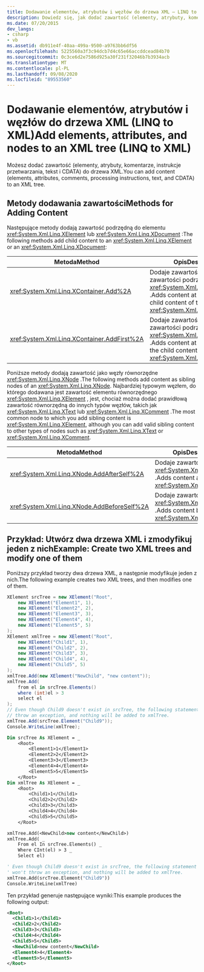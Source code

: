 ```yaml
---
title: Dodawanie elementów, atrybutów i węzłów do drzewa XML — LINQ to XML
description: Dowiedz się, jak dodać zawartość (elementy, atrybuty, komentarze, instrukcje przetwarzania, tekst i CDATA) do drzewa XML.
ms.date: 07/20/2015
dev_langs:
- csharp
- vb
ms.assetid: db911e4f-40aa-499a-9500-a9763bb6df56
ms.openlocfilehash: 5225560a3f3c94dcb7d4c65e66accddcead84b70
ms.sourcegitcommit: 0c3ce6d2e7586d925a30f231f32046b7b3934acb
ms.translationtype: MT
ms.contentlocale: pl-PL
ms.lasthandoff: 09/08/2020
ms.locfileid: "89553560"
---
```

# <a name="add-elements-attributes-and-nodes-to-an-xml-tree-linq-to-xml"></a><span data-ttu-id="1f654-103">Dodawanie elementów, atrybutów i węzłów do drzewa XML (LINQ to XML)</span><span class="sxs-lookup"><span data-stu-id="1f654-103">Add elements, attributes, and nodes to an XML tree (LINQ to XML)</span></span>

<span data-ttu-id="1f654-104">Możesz dodać zawartość (elementy, atrybuty, komentarze, instrukcje przetwarzania, tekst i CDATA) do drzewa XML.</span><span class="sxs-lookup"><span data-stu-id="1f654-104">You can add content (elements, attributes, comments, processing instructions, text, and CDATA) to an XML tree.</span></span>

## <a name="methods-for-adding-content"></a><span data-ttu-id="1f654-105">Metody dodawania zawartości</span><span class="sxs-lookup"><span data-stu-id="1f654-105">Methods for Adding Content</span></span>

<span data-ttu-id="1f654-106">Następujące metody dodają zawartość podrzędną do elementu <xref:System.Xml.Linq.XElement> lub <xref:System.Xml.Linq.XDocument> :</span><span class="sxs-lookup"><span data-stu-id="1f654-106">The following methods add child content to an <xref:System.Xml.Linq.XElement> or an <xref:System.Xml.Linq.XDocument>:</span></span>

|<span data-ttu-id="1f654-107">Metoda</span><span class="sxs-lookup"><span data-stu-id="1f654-107">Method</span></span>|<span data-ttu-id="1f654-108">Opis</span><span class="sxs-lookup"><span data-stu-id="1f654-108">Description</span></span>|
|------------|-----------------|
|<xref:System.Xml.Linq.XContainer.Add%2A>|<span data-ttu-id="1f654-109">Dodaje zawartość na końcu zawartości podrzędnej <xref:System.Xml.Linq.XContainer> .</span><span class="sxs-lookup"><span data-stu-id="1f654-109">Adds content at the end of the child content of the <xref:System.Xml.Linq.XContainer>.</span></span>|
|<xref:System.Xml.Linq.XContainer.AddFirst%2A>|<span data-ttu-id="1f654-110">Dodaje zawartość na początku zawartości podrzędnej <xref:System.Xml.Linq.XContainer> .</span><span class="sxs-lookup"><span data-stu-id="1f654-110">Adds content at the beginning of the child content of the <xref:System.Xml.Linq.XContainer>.</span></span>|

<span data-ttu-id="1f654-111">Poniższe metody dodają zawartość jako węzły równorzędne <xref:System.Xml.Linq.XNode> .</span><span class="sxs-lookup"><span data-stu-id="1f654-111">The following methods add content as sibling nodes of an <xref:System.Xml.Linq.XNode>.</span></span> <span data-ttu-id="1f654-112">Najbardziej typowym węzłem, do którego dodawana jest zawartość elementu równorzędnego <xref:System.Xml.Linq.XElement> , jest, chociaż można dodać prawidłową zawartość równorzędną do innych typów węzłów, takich jak <xref:System.Xml.Linq.XText> lub <xref:System.Xml.Linq.XComment> .</span><span class="sxs-lookup"><span data-stu-id="1f654-112">The most common node to which you add sibling content is <xref:System.Xml.Linq.XElement>, although you can add valid sibling content to other types of nodes such as <xref:System.Xml.Linq.XText> or <xref:System.Xml.Linq.XComment>.</span></span>

|<span data-ttu-id="1f654-113">Metoda</span><span class="sxs-lookup"><span data-stu-id="1f654-113">Method</span></span>|<span data-ttu-id="1f654-114">Opis</span><span class="sxs-lookup"><span data-stu-id="1f654-114">Description</span></span>|
|------------|-----------------|
|<xref:System.Xml.Linq.XNode.AddAfterSelf%2A>|<span data-ttu-id="1f654-115">Dodaje zawartość po <xref:System.Xml.Linq.XNode> .</span><span class="sxs-lookup"><span data-stu-id="1f654-115">Adds content after the <xref:System.Xml.Linq.XNode>.</span></span>|
|<xref:System.Xml.Linq.XNode.AddBeforeSelf%2A>|<span data-ttu-id="1f654-116">Dodaje zawartość przed <xref:System.Xml.Linq.XNode> .</span><span class="sxs-lookup"><span data-stu-id="1f654-116">Adds content before the <xref:System.Xml.Linq.XNode>.</span></span>|

## <a name="example-create-two-xml-trees-and-modify-one-of-them"></a><span data-ttu-id="1f654-117">Przykład: Utwórz dwa drzewa XML i zmodyfikuj jeden z nich</span><span class="sxs-lookup"><span data-stu-id="1f654-117">Example: Create two XML trees and modify one of them</span></span>

<span data-ttu-id="1f654-118">Poniższy przykład tworzy dwa drzewa XML, a następnie modyfikuje jeden z nich.</span><span class="sxs-lookup"><span data-stu-id="1f654-118">The following example creates two XML trees, and then modifies one of them.</span></span>

```csharp
XElement srcTree = new XElement("Root",
    new XElement("Element1", 1),
    new XElement("Element2", 2),
    new XElement("Element3", 3),
    new XElement("Element4", 4),
    new XElement("Element5", 5)
);
XElement xmlTree = new XElement("Root",
    new XElement("Child1", 1),
    new XElement("Child2", 2),
    new XElement("Child3", 3),
    new XElement("Child4", 4),
    new XElement("Child5", 5)
);
xmlTree.Add(new XElement("NewChild", "new content"));
xmlTree.Add(
    from el in srcTree.Elements()
    where (int)el > 3
    select el
);
// Even though Child9 doesn't exist in srcTree, the following statement won't
// throw an exception, and nothing will be added to xmlTree.
xmlTree.Add(srcTree.Element("Child9"));
Console.WriteLine(xmlTree);
```

```vb
Dim srcTree As XElement = _
    <Root>
        <Element1>1</Element1>
        <Element2>2</Element2>
        <Element3>3</Element3>
        <Element4>4</Element4>
        <Element5>5</Element5>
    </Root>
Dim xmlTree As XElement = _
    <Root>
        <Child1>1</Child1>
        <Child2>2</Child2>
        <Child3>3</Child3>
        <Child4>4</Child4>
        <Child5>5</Child5>
    </Root>

xmlTree.Add(<NewChild>new content</NewChild>)
xmlTree.Add( _
    From el In srcTree.Elements() _
    Where CInt(el) > 3 _
    Select el)

' Even though Child9 doesn't exist in srcTree, the following statement
' won't throw an exception, and nothing will be added to xmlTree.
xmlTree.Add(srcTree.Element("Child9"))
Console.WriteLine(xmlTree)
```

<span data-ttu-id="1f654-119">Ten przykład generuje następujące wyniki:</span><span class="sxs-lookup"><span data-stu-id="1f654-119">This example produces the following output:</span></span>

```xml
<Root>
  <Child1>1</Child1>
  <Child2>2</Child2>
  <Child3>3</Child3>
  <Child4>4</Child4>
  <Child5>5</Child5>
  <NewChild>new content</NewChild>
  <Element4>4</Element4>
  <Element5>5</Element5>
</Root>
```
